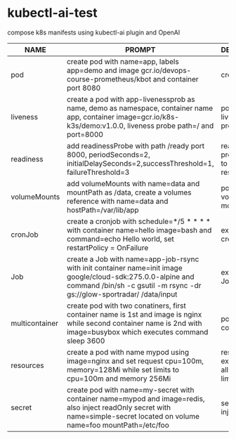 # kubectl-ai-test
compose k8s manifests using kubectl-ai plugin and OpenAI


| NAME      | PROMPT              | DESCRIPTION                               | EXAMPLE                        |
|-----------|---------------------|-------------------------------------------|--------------------------------|
| pod  |create pod with name=app, labels app=demo and image gcr.io/devops-course-prometheus/kbot and container port 8080| create a pod|[link](yaml/app.yaml)                                |
| liveness  |create a pod with app-livenessprob as name, demo as namespace, container name app, container image=gcr.io/k8s-k3s/demo:v1.0.0, liveness probe path=/ and port=8000| pod with liveness probe       |[link](yaml/app-livenessProbe.yaml)                                |
| readiness |add readinessProbe with path /ready port 8000, periodSeconds=2, initialDelaySeconds=2,successThreshold=1, failureThreshold=3| readiness probe added to previous result    |[link](yaml/app-readinessProbe.yaml)                                |
|volumeMounts|add volumeMounts with name=data and mountPath as /data, create a volumes reference with name=data and hostPath=/var/lib/app|pod with a volume mounts|[link](yaml/app-volumeMounts.yaml)|
|cronJob|create a cronjob with schedule=*/5 * * * * with container name=hello image=bash and command=echo Hello world, set restartPolicy = OnFailure|example of a cronJob|[link](yaml/app-cronjob.yaml)|
|Job|create a Job with name=app-job-rsync with init container name=init image google/cloud-sdk:275.0.0-alpine and command /bin/sh -c gsutil -m rsync -dr gs://glow-sportradar/ /data/input|example of Job|[link](yaml/app-job.yaml)|
|multicontainer|create pod with two conatiners, first container name is 1st and image is nginx while second container name is 2nd with image=busybox which executes command sleep 3600|pod with two containers|[link](yaml/app-multicontainer.yaml)|
|resources|create a pod with name mypod using image=nginx and set request cpu=100m, memory=128Mi while set limits to cpu=100m and memory 256Mi| resources example: allocate and limit|[link](yaml/app-resources.yaml)|
|secret|create pod with name=my-secret with container name=mypod and image=redis, also inject readOnly secret with name=simple-secret located on volume name=foo mountPath=/etc/foo| secret injection|[link](yaml/app-secret.yaml)|

